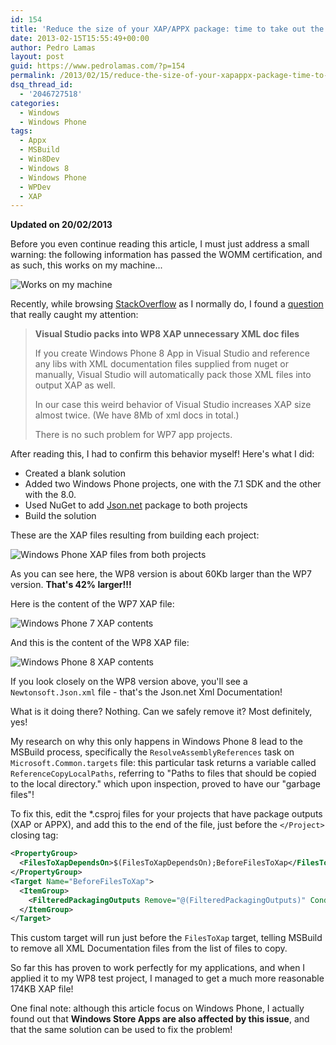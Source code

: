```yaml
---
id: 154
title: 'Reduce the size of your XAP/APPX package: time to take out the trash!'
date: 2013-02-15T15:55:49+00:00
author: Pedro Lamas
layout: post
guid: https://www.pedrolamas.com/?p=154
permalink: /2013/02/15/reduce-the-size-of-your-xapappx-package-time-to-take-out-the-trash/
dsq_thread_id:
  - '2046727518'
categories:
  - Windows
  - Windows Phone
tags:
  - Appx
  - MSBuild
  - Win8Dev
  - Windows 8
  - Windows Phone
  - WPDev
  - XAP
---
```


**Updated on 20/02/2013**

Before you even continue reading this article, I must just address a small warning: the following information has passed the WOMM certification, and as such, this works on my machine...

![Works on my machine](/wp-content/uploads/2013/02/Works-on-my-machine.png)

Recently, while browsing [StackOverflow](http://stackoverflow.com/) as I normally do, I found a [question](http://stackoverflow.com/questions/14849374/visual-studio-packs-into-wp8-xap-unnecessary-xml-doc-files) that really caught my attention:

> **Visual Studio packs into WP8 XAP unnecessary XML doc files**
>
> If you create Windows Phone 8 App in Visual Studio and reference any libs with XML documentation files supplied from nuget or manually, Visual Studio will automatically pack those XML files into output XAP as well.
>
> In our case this weird behavior of Visual Studio increases XAP size almost twice. (We have 8Mb of xml docs in total.)
>
> There is no such problem for WP7 app projects.

After reading this, I had to confirm this behavior myself! Here's what I did:

- Created a blank solution
- Added two Windows Phone projects, one with the 7.1 SDK and the other with the 8.0.
- Used NuGet to add [Json.net](http://nuget.org/packages/Newtonsoft.Json/) package to both projects
- Build the solution

These are the XAP files resulting from building each project:

![Windows Phone XAP files from both projects](/wp-content/uploads/2013/02/Windows-Phone-XAP-files-from-both-projects.png)

As you can see here, the WP8 version is about 60Kb larger than the WP7 version. **That's 42% larger!!!**

Here is the content of the WP7 XAP file:

![Windows Phone 7 XAP contents](/wp-content/uploads/2013/02/Windows-Phone-7-XAP-contents.png)

And this is the content of the WP8 XAP file:

![Windows Phone 8 XAP contents](/wp-content/uploads/2013/02/Windows-Phone-8-XAP-contents.png)

If you look closely on the WP8 version above, you'll see a `Newtonsoft.Json.xml` file - that's the Json.net Xml Documentation!

What is it doing there? Nothing. Can we safely remove it? Most definitely, yes!

My research on why this only happens in Windows Phone 8 lead to the MSBuild process, specifically the `ResolveAssemblyReferences` task on `Microsoft.Common.targets` file: this particular task returns a variable called `ReferenceCopyLocalPaths`, referring to "Paths to files that should be copied to the local directory." which upon inspection, proved to have our "garbage files"!

To fix this, edit the \*.csproj files for your projects that have package outputs (XAP or APPX), and add this to the end of the file, just before the `</Project>` closing tag:

```xml
<PropertyGroup>
  <FilesToXapDependsOn>$(FilesToXapDependsOn);BeforeFilesToXap</FilesToXapDependsOn>
</PropertyGroup>
<Target Name="BeforeFilesToXap">
  <ItemGroup>
    <FilteredPackagingOutputs Remove="@(FilteredPackagingOutputs)" Condition="'%(FilteredPackagingOutputs.OutputGroup)' == 'CopyLocalFilesOutputGroup' AND '%(FilteredPackagingOutputs.Extension)' == '.xml'"/>
  </ItemGroup>
</Target>
```

This custom target will run just before the `FilesToXap` target, telling MSBuild to remove all XML Documentation files from the list of files to copy.

So far this has proven to work perfectly for my applications, and when I applied it to my WP8 test project, I managed to get a much more reasonable 174KB XAP file!

One final note: although this article focus on Windows Phone, I actually found out that **Windows Store Apps are also affected by this issue**, and that the same solution can be used to fix the problem!
